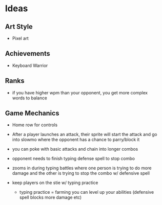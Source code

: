 # Ideas

## Art Style

- Pixel art

## Achievements

- Keyboard Warrior

## Ranks

- if you have higher wpm than your opponent, you get more complex words to balance

## Game Mechanics

- Home row for controls
- After a player launches an attack, their sprite will start the attack and go into slowmo
  where the opponent has a chance to parry/block it

- you can poke with basic attacks and chain into longer combos
- opponent needs to finish typing defense spell to stop combo
- zooms in during typing battles where one person is trying to do more damage and the other
  is trying to stop the combo w/ defensive spell
- keep players on the stie w/ typing practice
  - typing practice = farming you can level up your abilities (defensive spell blocks more damage etc)
